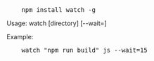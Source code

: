 <pre>
    npm install watch -g
</pre>

Usage: watch <command> [directory] [--wait=<seconds>]

Example:
<pre>
    watch "npm run build" js --wait=15
</pre>